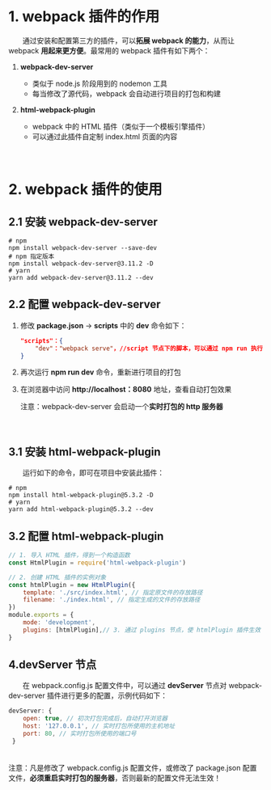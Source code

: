 # 1. webpack 插件的作用

　　通过安装和配置第三方的插件，可以**拓展 webpack 的能力**，从而让 webpack **用起来更方便**。最常用的 webpack 插件有如下两个：

1. **webpack-dev-server**

    * 类似于 node.js 阶段用到的 nodemon 工具
    * 每当修改了源代码，webpack 会自动进行项目的打包和构建
2. **html-webpack-plugin**

    * webpack 中的 HTML 插件（类似于一个模板引擎插件）
    * 可以通过此插件自定制 index.html 页面的内容

　　

# 2. webpack 插件的使用

## 2.1 安装 webpack-dev-server

```shell
# npm
npm install webpack-dev-server --save-dev 
# npm 指定版本
npm install webpack-dev-server@3.11.2 -D
# yarn
yarn add webpack-dev-server@3.11.2 --dev
```

## 2.2 配置 webpack-dev-server

1. 修改 **package.json** -> **scripts** 中的 **dev** 命令如下：

    ```json
    "scripts"：{
        "dev"："webpack serve"，//script 节点下的脚本，可以通过 npm run 执行
    }
    ```
2. 再次运行 **npm run dev** 命令，重新进行项目的打包
3. 在浏览器中访问 **http://localhost：8080** 地址，查看自动打包效果


    注意：webpack-dev-server 会启动一个**实时打包的 http 服务器**

　　

## 3.1 安装 html-webpack-plugin

　　运行如下的命令，即可在项目中安装此插件：  

```shell
# npm 
npm install html-webpack-plugin@5.3.2 -D
# yarn
yarn add html-webpack-plugin@5.3.2 --dev
```

## 3.2 配置 html-webpack-plugin

```js
// 1. 导入 HTML 插件，得到一个构造函数
const HtmlPlugin = require('html-webpack-plugin')

// 2. 创建 HTML 插件的实例对象
const htmlPlugin = new HtmlPlugin({
    template: './src/index.html', // 指定原文件的存放路径 
    filename: './index.html', // 指定生成的文件的存放路径
})
module.exports = {
    mode: 'development',
    plugins: [htmlPlugin],// 3. 通过 plugins 节点，使 htmlPlugin 插件生效 
}
```

## 4.devServer 节点

　　在 webpack.config.js 配置文件中，可以通过 **devServer** 节点对 webpack-dev-server 插件进行更多的配置，示例代码如下：  

```js
devServer: {
    open: true, // 初次打包完成后，自动打开浏览器
    host: '127.0.0.1', // 实时打包所使用的主机地址
    port: 80, // 实时打包所使用的端口号
 }
```

　　  
注意：凡是修改了 webpack.config.js 配置文件，或修改了 package.json 配置文件，**必须重启实时打包的服务器**，否则最新的配置文件无法生效！

　　
